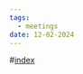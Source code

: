 ```yaml
---
tags:
  - meetings
date: 12-02-2024
---
```

#[index](notes/general-circle/old-gc-meetings/index.md) 
